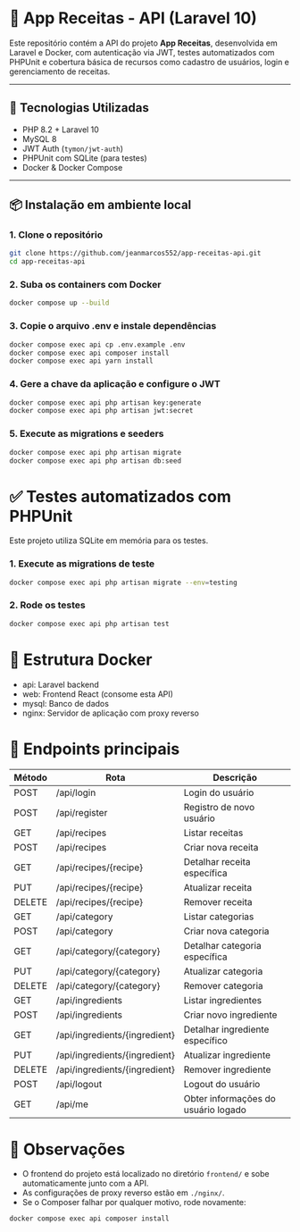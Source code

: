 # 🍲 App Receitas - API (Laravel 10)

Este repositório contém a API do projeto **App Receitas**, desenvolvida em Laravel e Docker, com autenticação via JWT, testes automatizados com PHPUnit e cobertura básica de recursos como cadastro de usuários, login e gerenciamento de receitas.

---

## 🚀 Tecnologias Utilizadas

- PHP 8.2 + Laravel 10
- MySQL 8
- JWT Auth (`tymon/jwt-auth`)
- PHPUnit com SQLite (para testes)
- Docker & Docker Compose

---

## 📦 Instalação em ambiente local

### 1. Clone o repositório

```bash
git clone https://github.com/jeanmarcos552/app-receitas-api.git
cd app-receitas-api 
```
### 2. Suba os containers com Docker

```bash
docker compose up --build
```

### 3. Copie o arquivo .env e instale dependências
```bash
docker compose exec api cp .env.example .env
docker compose exec api composer install
docker compose exec api yarn install
```
### 4. Gere a chave da aplicação e configure o JWT
```bash
docker compose exec api php artisan key:generate
docker compose exec api php artisan jwt:secret
```

### 5. Execute as migrations e seeders
```bash
docker compose exec api php artisan migrate
docker compose exec api php artisan db:seed
```
# ✅ Testes automatizados com PHPUnit
Este projeto utiliza SQLite em memória para os testes.

### 1. Execute as migrations de teste
```bash
docker compose exec api php artisan migrate --env=testing
```

### 2. Rode os testes
```bash
docker compose exec api php artisan test
```

# 🐳 Estrutura Docker
 - api: Laravel backend
 - web: Frontend React (consome esta API)
 - mysql: Banco de dados
 - nginx: Servidor de aplicação com proxy reverso


# 🔗 Endpoints principais

| Método | Rota                         | Descrição                          |
|--------|------------------------------|------------------------------------|
| POST   | /api/login                   | Login do usuário                   |
| POST   | /api/register                | Registro de novo usuário           |
| GET    | /api/recipes                 | Listar receitas                    |
| POST   | /api/recipes                 | Criar nova receita                 |
| GET    | /api/recipes/{recipe}        | Detalhar receita específica        |
| PUT    | /api/recipes/{recipe}        | Atualizar receita                  |
| DELETE | /api/recipes/{recipe}        | Remover receita    
| GET    | /api/category                | Listar categorias                  |
| POST   | /api/category                | Criar nova categoria               |
| GET    | /api/category/{category}     | Detalhar categoria específica      |
| PUT    | /api/category/{category}     | Atualizar categoria                |
| DELETE | /api/category/{category}     | Remover categoria                  |
| GET    | /api/ingredients             | Listar ingredientes                |
| POST   | /api/ingredients             | Criar novo ingrediente             |
| GET    | /api/ingredients/{ingredient}| Detalhar ingrediente específico    |
| PUT    | /api/ingredients/{ingredient}| Atualizar ingrediente              |
| DELETE | /api/ingredients/{ingredient}| Remover ingrediente                |
| POST   | /api/logout                  | Logout do usuário                  |
| GET    | /api/me                      | Obter informações do usuário logado|

# 📌 Observações
- O frontend do projeto está localizado no diretório `frontend/` e sobe automaticamente junto com a API.
- As configurações de proxy reverso estão em `./nginx/`.
- Se o Composer falhar por qualquer motivo, rode novamente:
```bash 
docker compose exec api composer install
```





